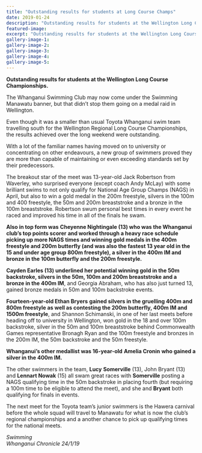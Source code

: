 ```yaml
---
title: "Outstanding results for students at Long Course Champs"
date: 2019-01-24
description: "Outstanding results for students at the Wellington Long Course Championships..."
featured-image: 
excerpt: "Outstanding results for students at the Wellington Long Course Championships."
gallery-image-1: 
gallery-image-2: 
gallery-image-3: 
gallery-image-4: 
gallery-image-5: 
---
```


<p><strong>Outstanding results for students at the Wellington Long Course Championships.</strong></p>
<p data-bind="text: $data">The Whanganui Swimming Club may now come under the Swimming Manawatu banner, but that didn&rsquo;t stop them going on a medal raid in Wellington.</p>
<p data-bind="text: $data">Even though it was a smaller than usual Toyota Whanganui swim team travelling south for the Wellington Regional Long Course Championships, the results achieved over the long weekend were outstanding.</p>
<p data-bind="text: $data">With a lot of the familiar names having moved on to university or concentrating on other endeavours, a new group of swimmers proved they are more than capable of maintaining or even exceeding standards set by their predecessors.</p>
<p data-bind="text: $data">The breakout star of the meet was 13-year-old Jack Robertson from Waverley, who surprised everyone (except coach Andy McLay) with some brilliant swims to not only qualify for National Age Group Champs (NAGS) in April, but also to win a gold medal in the 200m freestyle, silvers in the 100m and 400 freestyle, the 50m and 200m breaststroke and a bronze in the 100m breaststroke. Robertson swum personal best times in every event he raced and improved his time in all of the finals he swam.</p>
<p data-bind="text: $data"><strong>Also in top form was</strong> <strong>Cheyenne Nightingale (13) who was the Whanganui club&rsquo;s top points scorer</strong> <strong>and worked through a heavy race schedule picking up more NAGS times and winning gold medals in the 400m freestyle and 200m butterfly (and was also the fastest 13 year old in the 15 and under age group 800m freestyle), a silver in the 400m IM and bronze in the 100m butterfly and the 200m freestyle.</strong></p>
<p data-bind="text: $data"><strong>Cayden Earles (13) underlined her potential winning gold in the 50m backstroke, silvers in the 50m, 100m and 200m breaststroke and a bronze in the 400m IM</strong>, and Georgia Abraham, who has also just turned 13, gained bronze medals in 50m and 100m backstroke events.</p>
<p data-bind="text: $data"><strong>Fourteen-year-old Ethan Bryers</strong> <strong>gained silvers in the gruelling 400m and 800m freestyle as well as contesting the 200m butterfly, 400m IM and 1500m freestyle</strong>, and Shannon Schimanski, in one of her last meets before heading off to university in Wellington, won gold in the 18 and over 100m backstroke, silver in the 50m and 100m breaststroke behind Commonwealth Games representative Bronagh Ryan and the 100m freestyle and bronzes in the 200m IM, the 50m backstroke and the 50m freestyle.</p>
<p data-bind="text: $data"><strong>Whanganui&rsquo;s other medallist was 16-year-old</strong> <strong>Amelia Cronin</strong> <strong>who gained a silver in the 400m IM.</strong></p>
<p data-bind="text: $data">The other swimmers in the team, <strong>Lucy</strong> <strong>Somerville</strong> (13), John Bryant (13) and <strong>Lennart Nowak</strong> (15) all swam great races with <strong>Somerville</strong> posting a NAGS qualifying time in the 50m backstroke in placing fourth (but requiring a 100m time to be eligible to attend the meet), and she and <strong>Bryant</strong> both qualifying for finals in events.</p>
<p data-bind="text: $data">The next meet for the Toyota team&rsquo;s junior swimmers is the Hawera carnival before the whole squad will travel to Manawatu for what is now the club&rsquo;s regional championships and a another chance to pick up qualifying times for the national meets.</p>
<p><em>Swimming<br />Whanganui Chronicle 24/1/19</em></p>


